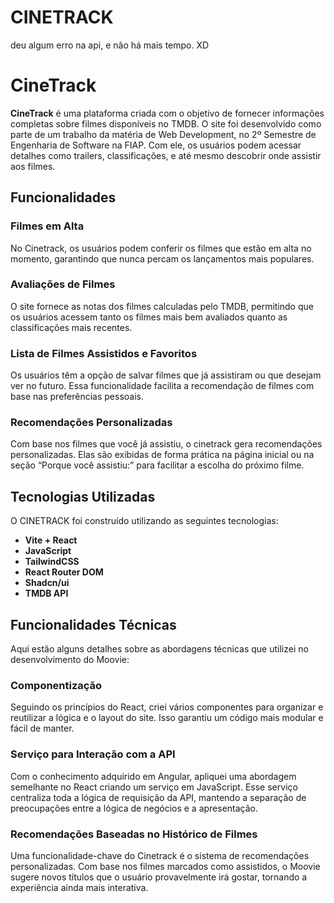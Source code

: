 # CINETRACK
 deu algum erro na api, e não há mais tempo. XD

# CineTrack

**CineTrack** é uma plataforma criada com o objetivo de fornecer informações completas sobre filmes disponíveis no TMDB. O site foi desenvolvido como parte de um trabalho da matéria de Web Development, no 2º Semestre de Engenharia de Software na FIAP. Com ele, os usuários podem acessar detalhes como trailers, classificações, e até mesmo descobrir onde assistir aos filmes.

## Funcionalidades

### Filmes em Alta
No Cinetrack, os usuários podem conferir os filmes que estão em alta no momento, garantindo que nunca percam os lançamentos mais populares.

### Avaliações de Filmes
O site fornece as notas dos filmes calculadas pelo TMDB, permitindo que os usuários acessem tanto os filmes mais bem avaliados quanto as classificações mais recentes.

### Lista de Filmes Assistidos e Favoritos
Os usuários têm a opção de salvar filmes que já assistiram ou que desejam ver no futuro. Essa funcionalidade facilita a recomendação de filmes com base nas preferências pessoais.

### Recomendações Personalizadas
Com base nos filmes que você já assistiu, o cinetrack gera recomendações personalizadas. Elas são exibidas de forma prática na página inicial ou na seção “Porque você assistiu:” para facilitar a escolha do próximo filme.

## Tecnologias Utilizadas

O CINETRACK foi construído utilizando as seguintes tecnologias:

- **Vite + React**
- **JavaScript**
- **TailwindCSS**
- **React Router DOM**
- **Shadcn/ui**
- **TMDB API**

## Funcionalidades Técnicas

Aqui estão alguns detalhes sobre as abordagens técnicas que utilizei no desenvolvimento do Moovie:

### Componentização
Seguindo os princípios do React, criei vários componentes para organizar e reutilizar a lógica e o layout do site. Isso garantiu um código mais modular e fácil de manter.

### Serviço para Interação com a API
Com o conhecimento adquirido em Angular, apliquei uma abordagem semelhante no React criando um serviço em JavaScript. Esse serviço centraliza toda a lógica de requisição da API, mantendo a separação de preocupações entre a lógica de negócios e a apresentação.


### Recomendações Baseadas no Histórico de Filmes
Uma funcionalidade-chave do Cinetrack é o sistema de recomendações personalizadas. Com base nos filmes marcados como assistidos, o Moovie sugere novos títulos que o usuário provavelmente irá gostar, tornando a experiência ainda mais interativa.

